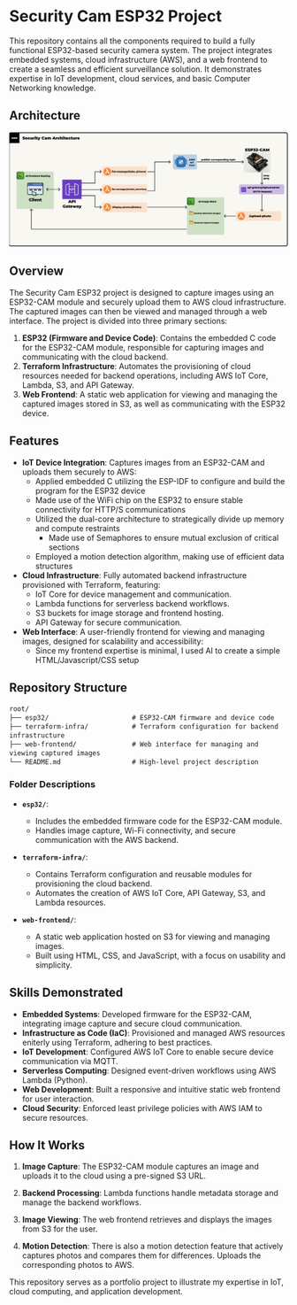 # Security Cam ESP32 Project

This repository contains all the components required to build a fully functional ESP32-based security camera system. The project integrates embedded systems, cloud infrastructure (AWS), and a web frontend to create a seamless and efficient surveillance solution. It demonstrates expertise in IoT development, cloud services, and basic Computer Networking knowledge.

## Architecture

![ESP32 Architecture](esp32-architecture.jpg)

## Overview

The Security Cam ESP32 project is designed to capture images using an ESP32-CAM module and securely upload them to AWS cloud infrastructure. The captured images can then be viewed and managed through a web interface. The project is divided into three primary sections:

1. **ESP32 (Firmware and Device Code)**: Contains the embedded C code for the ESP32-CAM module, responsible for capturing images and communicating with the cloud backend.
2. **Terraform Infrastructure**: Automates the provisioning of cloud resources needed for backend operations, including AWS IoT Core, Lambda, S3, and API Gateway.
3. **Web Frontend**: A static web application for viewing and managing the captured images stored in S3, as well as communicating with the ESP32 device.

## Features

- **IoT Device Integration**: Captures images from an ESP32-CAM and uploads them securely to AWS:
  - Applied embedded C utilizing the ESP-IDF to configure and build the program for the ESP32 device
  - Made use of the WiFi chip on the ESP32 to ensure stable connectivity for HTTP/S communications
  - Utilized the dual-core architecture to strategically divide up memory and compute restraints
    - Made use of Semaphores to ensure mutual exclusion of critical sections
  - Employed a motion detection algorithm, making use of efficient data structures
- **Cloud Infrastructure**: Fully automated backend infrastructure provisioned with Terraform, featuring:
  - IoT Core for device management and communication.
  - Lambda functions for serverless backend workflows.
  - S3 buckets for image storage and frontend hosting.
  - API Gateway for secure communication.
- **Web Interface**: A user-friendly frontend for viewing and managing images, designed for scalability and accessibility:
  - Since my frontend expertise is minimal, I used AI to create a simple HTML/Javascript/CSS setup

## Repository Structure

```
root/
├── esp32/                     # ESP32-CAM firmware and device code
├── terraform-infra/           # Terraform configuration for backend infrastructure
├── web-frontend/              # Web interface for managing and viewing captured images
└── README.md                  # High-level project description
```

### Folder Descriptions

- **`esp32/`**:

  - Includes the embedded firmware code for the ESP32-CAM module.
  - Handles image capture, Wi-Fi connectivity, and secure communication with the AWS backend.

- **`terraform-infra/`**:

  - Contains Terraform configuration and reusable modules for provisioning the cloud backend.
  - Automates the creation of AWS IoT Core, API Gateway, S3, and Lambda resources.

- **`web-frontend/`**:
  - A static web application hosted on S3 for viewing and managing images.
  - Built using HTML, CSS, and JavaScript, with a focus on usability and simplicity.

## Skills Demonstrated

- **Embedded Systems**: Developed firmware for the ESP32-CAM, integrating image capture and secure cloud communication.
- **Infrastructure as Code (IaC)**: Provisioned and managed AWS resources eniterly using Terraform, adhering to best practices.
- **IoT Development**: Configured AWS IoT Core to enable secure device communication via MQTT.
- **Serverless Computing**: Designed event-driven workflows using AWS Lambda (Python).
- **Web Development**: Built a responsive and intuitive static web frontend for user interaction.
- **Cloud Security**: Enforced least privilege policies with AWS IAM to secure resources.

## How It Works

1. **Image Capture**: The ESP32-CAM module captures an image and uploads it to the cloud using a pre-signed S3 URL.
2. **Backend Processing**: Lambda functions handle metadata storage and manage the backend workflows.
3. **Image Viewing**: The web frontend retrieves and displays the images from S3 for the user.

4. **Motion Detection**: There is also a motion detection feature that actively captures photos and compares them for differences. Uploads the corresponding photos to AWS. 

This repository serves as a portfolio project to illustrate my expertise in IoT, cloud computing, and application development. 
